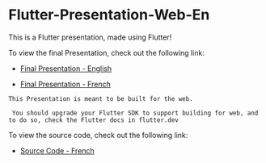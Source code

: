 # Flutter-Presentation-Web-En

This is a Flutter presentation, made using Flutter!

To view the final Presentation, check out the following link:

 - [Final Presentation - English](https://yassine-latreche.github.io/Flutter-Presentation-Web-En/)

 - [Final Presentation - French](https://yassine-latreche.github.io/Presentation-de-Flutter-Web/)

 ``` This Presentation is meant to be built for the web. ```

 ``` You should upgrade your Flutter SDK to support building for web, and to do so, check the Flutter docs in flutter.dev```

 To view the source code, check out the following link:

 - [Source Code - French](https://github.com/Yassine-Latreche/Presentation-de-Flutter-Source-Code)
